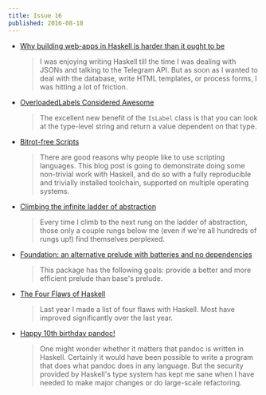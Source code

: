```yaml
---
title: Issue 16
published: 2016-08-18
---
```


-   [Why building web-apps in Haskell is harder than it ought to be](https://medium.com/@saurabhnanda/why-building-web-apps-in-haskell-is-harder-than-it-ought-to-be-c9b13de0be4f#.biieoeofz)

    > I was enjoying writing Haskell till the time I was dealing with JSONs and talking to the Telegram API. But as soon as I wanted to deal with the database, write HTML templates, or process forms, I was hitting a lot of friction.

-   [OverloadedLabels Considered Awesome](https://www.reddit.com/r/haskell/comments/4x8tk8/overloadedlabels_considered_awesome/)

    > The excellent new benefit of the `IsLabel` class is that you can look at the type-level string and return a value dependent on that type.

-   [Bitrot-free Scripts](https://www.fpcomplete.com/blog/2016/08/bitrot-free-scripts)

    > There are good reasons why people like to use scripting languages. This blog post is going to demonstrate doing some non-trivial work with Haskell, and do so with a fully reproducible and trivially installed toolchain, supported on multiple operating systems.

-   [Climbing the infinite ladder of abstraction](https://lexi-lambda.github.io/blog/2016/08/11/climbing-the-infinite-ladder-of-abstraction/)

    > Every time I climb to the next rung on the ladder of abstraction, those only a couple rungs below me (even if we're all hundreds of rungs up!) find themselves perplexed.

-   [Foundation: an alternative prelude with batteries and no dependencies](https://hackage.haskell.org/package/foundation-0.0.1)

    > This package has the following goals: provide a better and more efficient prelude than base's prelude.

-   [The Four Flaws of Haskell](https://neilmitchell.blogspot.com/2016/08/the-four-flaws-of-haskell.html)

    > Last year I made a list of four flaws with Haskell. Most have improved significantly over the last year.

-   [Happy 10th birthday pandoc!](https://groups.google.com/d/msg/pandoc-discuss/0rutNJAVKoc/EeQDFT2lCQAJ)

    > One might wonder whether it matters that pandoc is written in Haskell. Certainly it would have been possible to write a program that does what pandoc does in any language. But the security provided by Haskell's type system has kept me sane when I have needed to make major changes or do large-scale refactoring.
